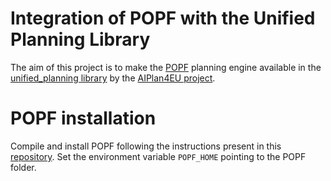 # Integration of POPF with the Unified Planning Library

The aim of this project is to make the [POPF](https://nms.kcl.ac.uk/planning/software/popf.html) planning engine available in the
[unified_planning library](https://github.com/aiplan4eu/unified-planning) by
the [AIPlan4EU project](https://www.aiplan4eu-project.eu/).

# POPF installation
Compile and install POPF following the instructions present in this [repository](https://github.com/roveri-marco/popf).
Set the environment variable `POPF_HOME` pointing to the POPF folder.